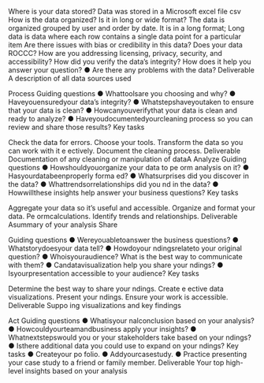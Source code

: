 
Where is your data stored? Data was stored in a Microsoft excel file csv
How is the data organized? Is it in long or wide format? The data is organized grouped by user and order by date. It is in a long format; Long data is data where each row contains a single data point for a particular item
Are there issues with bias or credibility in this data? Does your data ROCCC?
How are you addressing licensing, privacy, security, and accessibility?
How did you verify the data’s integrity?
How does it help you answer your question? ● Are there any problems with the data?
Deliverable A description of all data sources used

Process Guiding questions ● Whattoolsare you choosing and why? ● Haveyouensuredyour data’s integrity? ● Whatstepshaveyoutaken to ensure that your data is clean? ● Howcanyouverifythat your data is clean and ready to analyze? ● Haveyoudocumentedyourcleaning process so you can review and share those results? Key tasks

Check the data for errors.
Choose your tools.
Transform the data so you can work with it e ectively.
Document the cleaning process. Deliverable Documentation of any cleaning or manipulation of dataA
Analyze Guiding questions ● Howshouldyouorganize your data to pe orm analysis on it? ● Hasyourdatabeenproperly forma ed? ● Whatsurprises did you discover in the data? ● Whattrendsorrelationships did you nd in the data? ● Howwillthese insights help answer your business questions? Key tasks

Aggregate your data so it’s useful and accessible.
Organize and format your data.
Pe ormcalculations.
Identify trends and relationships. Deliverable Asummary of your analysis
Share

Guiding questions ● Wereyouabletoanswer the business questions? ● Whatstorydoesyour data tell? ● Howdoyour ndingsrelateto your original question? ● Whoisyouraudience? What is the best way to communicate with them? ● Candatavisualization help you share your ndings? ● Isyourpresentation accessible to your audience? Key tasks

Determine the best way to share your ndings.
Create e ective data visualizations.
Present your ndings.
Ensure your work is accessible.
Deliverable Suppo ing visualizations and key findings

Act Guiding questions ● Whatisyour nalconclusion based on your analysis? ● Howcouldyourteamandbusiness apply your insights? ● Whatnextstepswould you or your stakeholders take based on your ndings? ● Isthere additional data you could use to expand on your ndings? Key tasks ● Createyour po folio. ● Addyourcasestudy. ● Practice presenting your case study to a friend or family member. Deliverable Your top high-level insights based on your analysis
